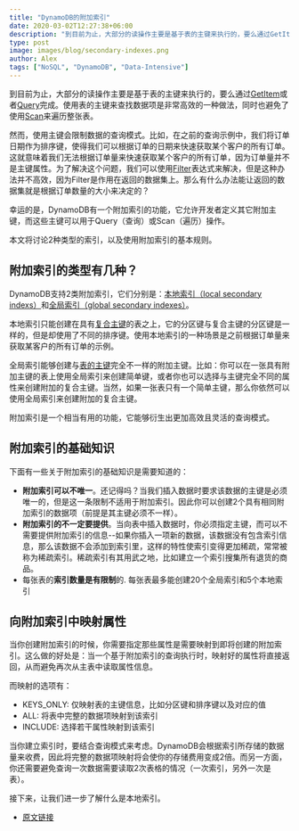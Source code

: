 ```yaml
---
title: "DynamoDB的附加索引"
date: 2020-03-02T12:27:38+06:00
description: "到目前为止，大部分的读操作主要是基于表的主键来执行的，要么通过GetItem或者Query完成。使用表的主键来查找数据项是非常高效的一种做法，同时也避免了使用Scan来遍历整张表。"
type: post
image: images/blog/secondary-indexes.png
author: Alex
tags: ["NoSQL", "DynamoDB", "Data-Intensive"]
---
```


到目前为止，大部分的读操作主要是基于表的主键来执行的，要么通过[GetItem](https://2cloudlab.com/nosql/inserting-retrieving-items/)或者[Query](https://2cloudlab.com/nosql/querying/)完成。使用表的主键来查找数据项是非常高效的一种做法，同时也避免了使用[Scan](https://2cloudlab.com/nosql/scans/)来遍历整张表。

然而，使用主键会限制数据的查询模式。比如，在之前的查询示例中，我们将订单日期作为排序键，使得我们可以根据订单的日期来快速获取某个客户的所有订单。这就意味着我们无法根据订单量来快速获取某个客户的所有订单，因为订单量并不是主键属性。为了解决这个问题，我们可以使用[Filter](https://2cloudlab.com/nosql/filtering/)表达式来解决，但是这种办法并不高效，因为Filter是作用在返回的数据集上。那么有什么办法能让返回的数据集就是根据订单数量的大小来决定的？

幸运的是，DynamoDB有一个附加索引的功能，它允许开发者定义其它附加主键，而这些主键可以用于Query（查询）或Scan（遍历）操作。

本文将讨论2种类型的索引，以及使用附加索引的基本规则。

## 附加索引的类型有几种？

DynamoDB支持2类附加索引，它们分别是：[本地索引（local secondary indexs）](https://2cloudlab.com/nosql/local-secondary-indexes/)和[全局索引（global secondary indexes）](https://2cloudlab.com/nosql/global-secondary-indexes/)。

本地索引只能创建在具有[复合主键](https://2cloudlab.com/nosql/key-concepts/)的表之上，它的分区键与复合主键的分区键是一样的，但是却使用了不同的排序键。使用本地索引的一种场景是之前根据订单量来获取某客户的所有订单的示例。

全局索引能够创建与[表的主键](https://2cloudlab.com/nosql/key-concepts/)完全不一样的附加主键。比如：你可以在一张具有附加主键的表上使用全局索引来创建简单键，或者你也可以选择与主键完全不同的属性来创建附加的复合主键。当然，如果一张表只有一个简单主键，那么你依然可以使用全局索引来创建附加的复合主键。

附加索引是一个相当有用的功能，它能够衍生出更加高效且灵活的查询模式。

## 附加索引的基础知识

下面有一些关于附加索引的基础知识是需要知道的：

* **附加索引可以不唯一**。还记得吗？当我们插入数据时要求该数据的主键是必须唯一的，但是这一条限制不适用于附加索引。因此你可以创建2个具有相同附加索引的数据项（前提是其主键必须不一样）。
* **附加索引的不一定要提供**。当向表中插入数据时，你必须指定主键，而可以不需要提供附加索引的信息--如果你插入一项新的数据，该数据没有包含索引信息，那么该数据不会添加到索引里，这样的特性使索引变得更加稀疏，常常被称为稀疏索引。稀疏索引有其用武之地，比如建立一个索引搜集所有退货的商品。
* 每张表的**索引数量是有限制**的. 每张表最多能创建20个全局索引和5个本地索引

## 向附加索引中映射属性

当你创建附加索引的时候，你需要指定那些属性是需要映射到即将创建的附加索引。这么做的好处是：当一个基于附加索引的查询执行时，映射好的属性将直接返回，从而避免再次从主表中读取属性信息。

而映射的选项有：

* KEYS_ONLY: 仅映射表的主键信息，比如分区键和排序键以及对应的值
* ALL: 将表中完整的数据项映射到该索引
* INCLUDE: 选择若干属性映射到该索引

当你建立索引时，要结合查询模式来考虑。DynamoDB会根据索引所存储的数据量来收费，因此将完整的数据项映射将会使你的存储费用变成2倍。而另一方面，你还需要避免查询一次数据需要读取2次表格的情况（一次索引，另外一次是表）。

接下来，让我们进一步了解什么是本地索引。

* [原文链接](https://www.dynamodbguide.com/secondary-indexes)
